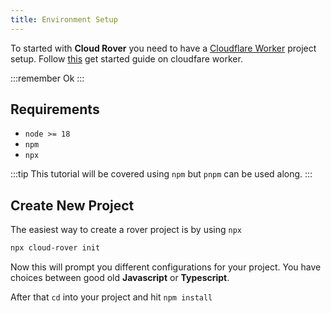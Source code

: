 ```yaml
---
title: Environment Setup
---
```


To started with **Cloud Rover** you need to have a [Cloudflare Worker](https://developers.cloudflare.com/workers/) project setup. Follow [this](https://developers.cloudflare.com/workers/get-started/guide/) get started guide on cloudfare worker.

:::remember
Ok
:::

## Requirements

- `node >= 18`
- `npm`
- `npx`

:::tip
This tutorial will be covered using `npm` but `pnpm` can be used along.
:::

## Create New Project

The easiest way to create a rover project is by using `npx`

```bash
npx cloud-rover init
```

Now this will prompt you different configurations for your project. You have choices between good old **Javascript** or **Typescript**.

After that `cd` into your project and hit `npm install`
